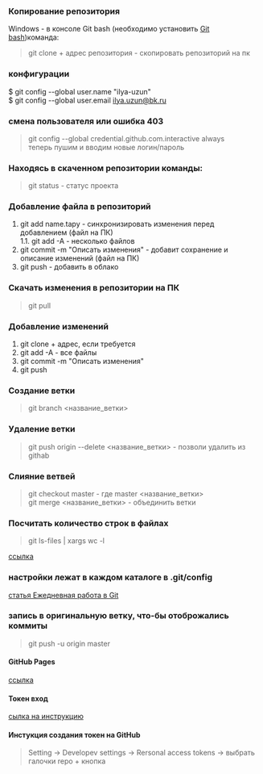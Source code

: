 ### Копирование репозитория
Windows - в консоле Git bash (необходимо установить [Git bash](https://gitforwindows.org/))команда:
> git clone + адрес репозитория - скопировать репозиторий на пк

### конфигурации 
$ git config --global user.name "ilya-uzun"    
$ git config --global user.email ilya.uzun@bk.ru   

### смена пользователя или ошибка 403
>git config --global credential.github.com.interactive always     
>теперь пушим и вводим новые логин/пароль     

### Находясь в скаченном репозитории команды:
> git status - статус проекта

### Добавление файла в репозиторий    
1. git add name.tapy - синхронизировать изменения перед добавлением (файл на ПК)    
    1.1. git add -A - несколько файлов
2. git commit -m "Описать изменения" - добавит сохранение и описание изменений (файл на ПК)
3. git push - добавить в облако

### Скачать изменения в репозитории на ПК
> git pull

### Добавление изменений
1. git clone + адрес, если требуется
2. git add -A - все файлы
3. git commit -m "Описать изменения" 
4. git push


### Создание ветки
> git branch <название_ветки>

### Удаление  ветки
> git push origin --delete <название_ветки> - позволи удалить из githab    

### Слияние ветвей
> git checkout master - где master <название_ветки>      
> git merge <название_ветки>  - объединить ветки     

### Посчитать количество строк в файлах     
> git ls-files | xargs wc -l

[ссылка](https://askdev.ru/q/kak-sohranit-imya-polzovatelya-i-parol-v-git-5753/)

### настройки лежат в каждом каталоге в .git/config

[статья Ежедневная работа в Git](https://habr.com/ru/post/174467/)

### запись в оригинальную ветку, что-бы отоброжались коммиты      
>git push -u origin master

#### GitHub Pages
[ссылка](https://ru.hexlet.io/courses/html/lessons/github/theory_unit)


#### Токен вход
[сылка на инструкцию](https://docs.github.com/en/github/authenticating-to-github/keeping-your-account-and-data-secure/creating-a-personal-access-token)    
#### Инстукция создания токен на GitHub
> Setting -> Developev settings -> Rersonal access tokens -> выбрать галочки repo + кнопка    




